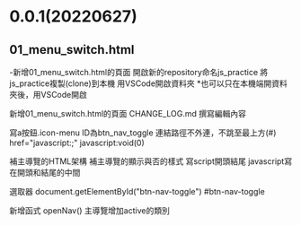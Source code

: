 # 0.0.1(20220627)
## 01_menu_switch.html
-新增01_menu_switch.html的頁面
開啟新的repository命名js_practice
將js_practice複製(clone)到本機
用VSCode開啟資料夾
*也可以只在本機端開資料夾後，用VSCode開啟

新增01_menu_switch.html的頁面
CHANGE_LOG.md 撰寫編輯內容

寫a按鈕.icon-menu
ID為btn_nav_toggle
連結路徑不外連，不跳至最上方(#)
href="javascript:;"
javascript:void(0)

補主導覽的HTML架構
補主導覽的顯示與否的樣式
寫script開頭結尾
javascript寫在開頭和結尾的中間

選取器
document.getElementById("btn-nav-toggle")
#btn-nav-toggle

新增函式 openNav()
主導覽增加active的類別









